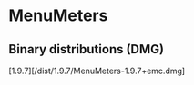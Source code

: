 MenuMeters
==========

Binary distributions (DMG)
--------------------------

[1.9.7][/dist/1.9.7/MenuMeters-1.9.7+emc.dmg]

